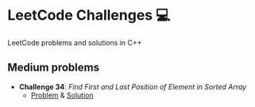 # LeetCode Challenges 💻
LeetCode problems and solutions in C++

## Medium problems
- **Challenge 34**: *Find First and Last Position of Element in Sorted Array*
  - [Problem](https://leetcode.com/problems/find-first-and-last-position-of-element-in-sorted-array/) & [Solution](https://github.com/matuneville/LeetCode-challenges/blob/main/FindFirstAndLastPositionFfElementinSortedArray.cpp)

